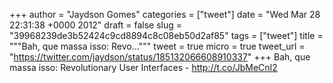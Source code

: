 
+++
author = "Jaydson Gomes"
categories = ["tweet"]
date = "Wed Mar 28 22:31:38 +0000 2012"
draft = false
slug = "39968239de3b52424c9cd8894c8c08eb50d2af85"
tags = ["tweet"]
title = """Bah, que massa isso: Revo..."""
tweet = true
micro = true
tweet_url = "https://twitter.com/jaydson/status/185132066608910337"
+++
Bah, que massa isso: Revolutionary User Interfaces - http://t.co/JbMeCnI2
